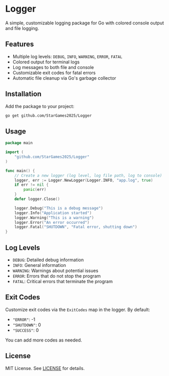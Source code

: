 # Logger

A simple, customizable logging package for Go with colored console output and file logging.

## Features

- Multiple log levels: `DEBUG`, `INFO`, `WARNING`, `ERROR`, `FATAL`
- Colored output for terminal logs
- Log messages to both file and console
- Customizable exit codes for fatal errors
- Automatic file cleanup via Go's garbage collector

## Installation

Add the package to your project:

```sh
go get github.com/StarGames2025/Logger
```

## Usage

```go
package main

import (
    "github.com/StarGames2025/Logger"
)

func main() {
    // Create a new logger (log level, log file path, log to console)
    logger, err := Logger.NewLogger(Logger.INFO, "app.log", true)
    if err != nil {
        panic(err)
    }
    defer logger.Close()

    logger.Debug("This is a debug message")
    logger.Info("Application started")
    logger.Warning("This is a warning")
    logger.Error("An error occurred")
    logger.Fatal("SHUTDOWN", "Fatal error, shutting down")
}
```

## Log Levels

- `DEBUG`: Detailed debug information
- `INFO`: General information
- `WARNING`: Warnings about potential issues
- `ERROR`: Errors that do not stop the program
- `FATAL`: Critical errors that terminate the program

## Exit Codes

Customize exit codes via the `ExitCodes` map in the logger. By default:
- `"ERROR"`: -1
- `"SHUTDOWN"`: 0
- `"SUCCESS"`: 0

You can add more codes as needed.

## License

MIT License. See [LICENSE](LICENSE) for details.